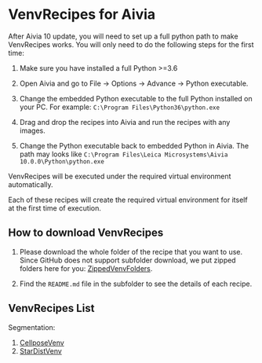 # VenvRecipes for Aivia

After Aivia 10 update, you will need to set up a full python path to make VenvRecipes works. You will only need to do the following steps for the first time:

1. Make sure you have installed a full Python >=3.6

2. Open Aivia and go to File -> Options -> Advance -> Python executable.

3. Change the embedded Python executable to the full Python installed on your PC. For example: `C:\Program Files\Python36\python.exe`

4. Drag and drop the recipes into Aivia and run the recipes with any images.

5. Change the Python executable back to embedded Python in Aivia. The path may looks like `C:\Program Files\Leica Microsystems\Aivia 10.0.0\Python\python.exe`

VenvRecipes will be executed under the required virtual environment automatically.

Each of these recipes will create the required virtual environment for itself at the first time of execution.

## How to download VenvRecipes

1. Please download the whole folder of the recipe that you want to use. Since GitHub does not support subfolder download, we put zipped folders here for you: [ZippedVenvFolders](ZippedVenvFolders).

2. Find the `README.md` file in the subfolder to see the details of each recipe.

## VenvRecipes List

Segmentation:

1. [CellposeVenv](./CellposeVenv)
2. [StarDistVenv](./StardistVenv)
